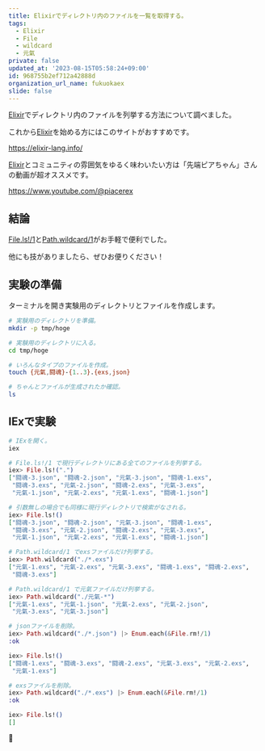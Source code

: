 ```yaml
---
title: Elixirでディレクトリ内のファイルを一覧を取得する。
tags:
  - Elixir
  - File
  - wildcard
  - 元氣
private: false
updated_at: '2023-08-15T05:58:24+09:00'
id: 968755b2ef712a42888d
organization_url_name: fukuokaex
slide: false
---
```


[Elixir]でディレクトリ内のファイルを列挙する方法について調べました。

これから[Elixir]を始める方にはこのサイトがおすすめです。

https://elixir-lang.info/

[Elixir]とコミュニティの雰囲気をゆるく味わいたい方は「先端ピアちゃん」さんの動画が超オススメです。

https://www.youtube.com/@piacerex

[Elixir]: https://elixir-lang.org/

## 結論

[File.ls!/1]と[Path.wildcard/1]がお手軽で便利でした。

他にも技がありましたら、ぜひお便りください！

[Elixir]: https://elixir-lang.org/
[File.ls!/1]: https://hexdocs.pm/elixir/File.html#ls!/1
[Path.wildcard/1]: https://hexdocs.pm/elixir/Path.html#wildcard/1

## 実験の準備

ターミナルを開き実験用のディレクトリとファイルを作成します。

```bash
# 実験用のディレクトリを準備。
mkdir -p tmp/hoge

# 実験用のディレクトリに入る。
cd tmp/hoge

# いろんなタイプのファイルを作成。
touch {元氣,闘魂}-{1..3}.{exs,json}

# ちゃんとファイルが生成されたか確認。
ls
```

## IExで実験

```elixir
# IExを開く。
iex

# File.ls!/1 で現行ディレクトリにある全てのファイルを列挙する。
iex> File.ls!(".")
["闘魂-3.json", "闘魂-2.json", "元氣-3.json", "闘魂-1.exs",
 "闘魂-3.exs", "元氣-2.json", "闘魂-2.exs", "元氣-3.exs",
 "元氣-1.json", "元氣-2.exs", "元氣-1.exs", "闘魂-1.json"]

# 引数無しの場合でも同様に現行ディレクトリで検索がなされる。
iex> File.ls!()
["闘魂-3.json", "闘魂-2.json", "元氣-3.json", "闘魂-1.exs",
 "闘魂-3.exs", "元氣-2.json", "闘魂-2.exs", "元氣-3.exs",
 "元氣-1.json", "元氣-2.exs", "元氣-1.exs", "闘魂-1.json"]

# Path.wildcard/1 でexsファイルだけ列挙する。
iex> Path.wildcard("./*.exs")
["元氣-1.exs", "元氣-2.exs", "元氣-3.exs", "闘魂-1.exs", "闘魂-2.exs",
 "闘魂-3.exs"]

# Path.wildcard/1 で元氣ファイルだけ列挙する。
iex> Path.wildcard("./元氣-*")
["元氣-1.exs", "元氣-1.json", "元氣-2.exs", "元氣-2.json",
 "元氣-3.exs", "元氣-3.json"]

# jsonファイルを削除。
iex> Path.wildcard("./*.json") |> Enum.each(&File.rm!/1)
:ok

iex> File.ls!()
["闘魂-1.exs", "闘魂-3.exs", "闘魂-2.exs", "元氣-3.exs", "元氣-2.exs",
 "元氣-1.exs"]

# exsファイルを削除。
iex> Path.wildcard("./*.exs") |> Enum.each(&File.rm!/1)
:ok

iex> File.ls!()
[]
```

:tada:
